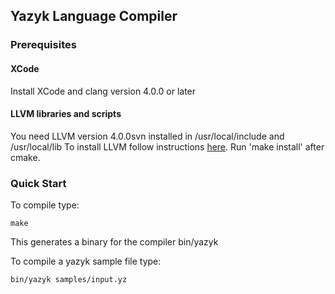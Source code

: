 ## Yazyk Language Compiler ##

### Prerequisites ###

#### XCode ####

Install XCode and clang version 4.0.0 or later

#### LLVM libraries and scripts ####

You need LLVM version 4.0.0svn installed in /usr/local/include and /usr/local/lib
To install LLVM follow instructions [here](http://llvm.org/docs/GettingStarted.html).
Run 'make install' after cmake.

### Quick Start ###

To compile type:

    make

This generates a binary for the compiler bin/yazyk

To compile a yazyk sample file type:

    bin/yazyk samples/input.yz

